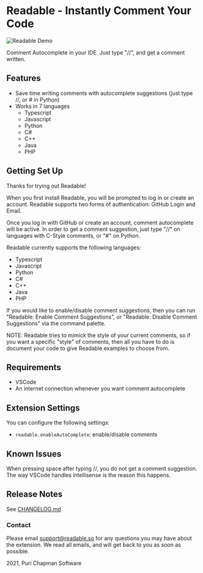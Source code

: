 # Readable - Instantly Comment Your Code

![Readable Demo](./assets/final_video.gif)

Comment Autocomplete in your IDE. Just type "//", and get a comment written.

## Features

- Save time writing comments with autocomplete suggestions (just type //, or # in Python)
- Works in 7 languages
    - Typescript
    - Javascript
    - Python
    - C#
    - C++
    - Java
    - PHP

## Getting Set Up

Thanks for trying out Readable!

When you first install Readable, you will be prompted to log in or create an account. Readable supports two forms of authentication: GitHub Login and Email.

Once you log in with GitHub or create an account, comment autocomplete will be active. In order to get a comment suggestion, just type "//" on languages with C-Style comments, or "#" on Python.

Readable currently supports the following languages:
* Typescript
* Javascript
* Python
* C#
* C++
* Java
* PHP

If you would like to enable/disable comment suggestions, then you can run "Readable: Enable Comment Suggestions", or "Readable: Disable Comment Suggestions" via the command palette.

NOTE: Readable tries to mimick the style of your current comments, so if you want a specific "style" of comments, then all you have to do is document your code to give Readable examples to choose from.

## Requirements

- VSCode
- An internet connection whenever you want comment autocomplete

## Extension Settings

You can configure the following settings:

- `readable.enableAutoComplete`: enable/disable comments

## Known Issues

When pressing space after typing //, you do not get a comment suggestion. The way VSCode handles intellisense is the reason this happens.

## Release Notes

See [CHANGELOG.md](/CHANGELOG.md)

### Contact

Please email support@readable.so for any questions you may have about the extension. We read all emails, and will get back to you as soon as possible.

2021, Puri Chapman Software
